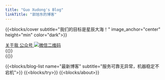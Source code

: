 ```yaml
---
title: "Guo Xudong's Blog"
linkTitle: "郭旭东的博客"
---
```


{{<blocks/cover subtitle="我们的目标是星辰大海！" image_anchor="center" height="min" color="dark">}}
<div class="mx-auto">
  <a class="button button-glow button-rounded button-caution" href='#about'>
		关于我<i class="fas fa-arrow-alt-circle-right ml-2"></i>
	</a>
	<a class="button button-glow button-rounded button-action mr-3 mb-4 social weixin" href=#>
		公众号 <i class="fab fa-weixin ml-2 "></i>
    <img class="qrcode" src="/img/qrcode_no.jpg" alt="微信二维码">
	</a>
  <div class="mx-auto mt-5">
    {{<blocks/link-down color="light" id="blogs">}}
  </div>
</div>
{{</blocks/cover>}}

<!-- {{<blocks/slider color="dark">}}

{{< blocks/section color="dark" name="专注领域" subtitle="推广 DEVOPS 思想，专注云原生领域知识分享、技术研究与实践" >}}
{{% blocks/feature icon="fab fa-docker" title="容器" %}}
将软件打包成标准化单元，以用于开发、交付和部署
{{% /blocks/feature %}}
{{% blocks/feature icon="fas fa-dharmachakra" title="云原生" %}}
是基于云原生技术的一组架构原则和设计模式的集合，具备轻量、敏捷、高度自动化的特点
{{% /blocks/feature %}}
{{% blocks/feature icon="fab fa-cloudsmith" title="服务网格" %}}
将微服务间的连接、安全、流量控制和可观测等通用功能下沉为平台基础设施，实现应用与平台基础设施的解耦
{{% /blocks/feature %}}
{{< /blocks/section >}} -->

{{<blocks/blog-list name="最新博客" subtitle="服务可靠无异常，机器稳定不宕机">}}
{{<blocks/try>}}
{{<blocks/about>}}


